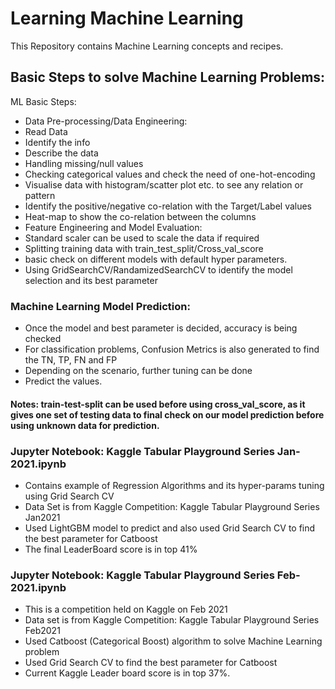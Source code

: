 # Learning Machine Learning
This Repository contains Machine Learning concepts and recipes.
## Basic Steps to solve Machine Learning Problems:
ML Basic Steps:
- Data Pre-processing/Data Engineering:
- Read Data
- Identify the info
- Describe the data
- Handling missing/null values
- Checking categorical values and check the need of one-hot-encoding
- Visualise data with histogram/scatter plot etc. to see any relation or pattern
- Identify the positive/negative co-relation with the Target/Label values
- Heat-map to show the co-relation between the columns
- Feature Engineering and Model Evaluation:
- Standard scaler can be used to scale the data if required
- Splitting training data with train_test_split/Cross_val_score
- basic check on different models with default hyper parameters.
- Using GridSearchCV/RandamizedSearchCV to identify the model selection and its best parameter
### Machine Learning Model Prediction:
- Once the model and best parameter is decided, accuracy is being checked
- For classification problems, Confusion Metrics is also generated to find the TN, TP, FN and FP
- Depending on the scenario, further tuning can be done
- Predict the values.
#### Notes: train-test-split can be used before using cross_val_score, as it gives one set of testing data to final check on our model prediction before using unknown data for prediction.
### Jupyter Notebook: Kaggle Tabular Playground Series Jan-2021.ipynb
- Contains example of Regression Algorithms and its hyper-params tuning using Grid Search CV
- Data Set is from Kaggle Competition: Kaggle Tabular Playground Series Jan2021
- Used LightGBM model to predict and also used Grid Search CV to find the best parameter for Catboost
- The final LeaderBoard score is in top 41%
### Jupyter Notebook: Kaggle Tabular Playground Series Feb-2021.ipynb
- This is a competition held on Kaggle on Feb 2021
- Data set is from Kaggle Competition: Kaggle Tabular Playground Series Feb2021
- Used Catboost (Categorical Boost) algorithm to solve Machine Learning problem
- Used Grid Search CV to find the best parameter for Catboost
- Current Kaggle Leader board score is in top 37%.

